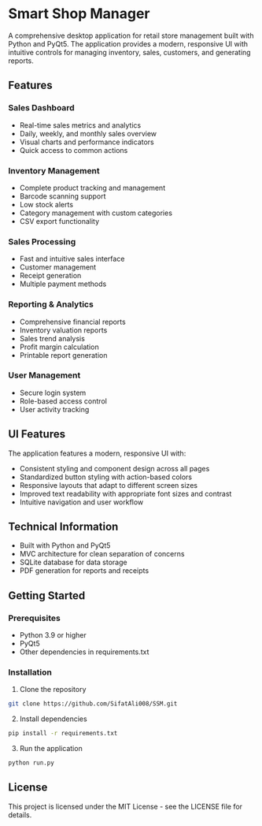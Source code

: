 # Smart Shop Manager

A comprehensive desktop application for retail store management built with Python and PyQt5. The application provides a modern, responsive UI with intuitive controls for managing inventory, sales, customers, and generating reports.

## Features

### Sales Dashboard
- Real-time sales metrics and analytics
- Daily, weekly, and monthly sales overview
- Visual charts and performance indicators
- Quick access to common actions

### Inventory Management
- Complete product tracking and management
- Barcode scanning support
- Low stock alerts
- Category management with custom categories
- CSV export functionality

### Sales Processing
- Fast and intuitive sales interface
- Customer management
- Receipt generation
- Multiple payment methods

### Reporting & Analytics
- Comprehensive financial reports
- Inventory valuation reports
- Sales trend analysis
- Profit margin calculation
- Printable report generation

### User Management
- Secure login system
- Role-based access control
- User activity tracking

## UI Features

The application features a modern, responsive UI with:
- Consistent styling and component design across all pages
- Standardized button styling with action-based colors
- Responsive layouts that adapt to different screen sizes
- Improved text readability with appropriate font sizes and contrast
- Intuitive navigation and user workflow

## Technical Information

- Built with Python and PyQt5
- MVC architecture for clean separation of concerns
- SQLite database for data storage
- PDF generation for reports and receipts

## Getting Started

### Prerequisites
- Python 3.9 or higher
- PyQt5
- Other dependencies in requirements.txt

### Installation
1. Clone the repository
```bash
git clone https://github.com/SifatAli008/SSM.git
```

2. Install dependencies
```bash
pip install -r requirements.txt
```

3. Run the application
```bash
python run.py
```

## License

This project is licensed under the MIT License - see the LICENSE file for details.